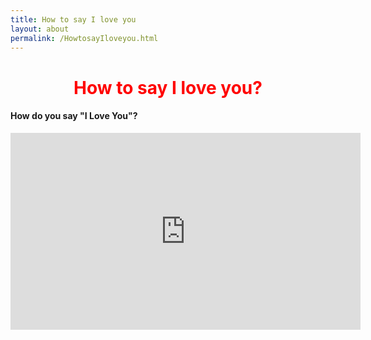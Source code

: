 ```yaml
---
title: How to say I love you
layout: about
permalink: /HowtosayIloveyou.html
---
```

# **<center><font color="red">How to say I love you?</font></center>**


#### How do you say "I Love You"?

<iframe width="560" height="315" src="https://www.youtube.com/embed/sVYc8LPA570" title="YouTube video player" frameborder="0" allow="accelerometer; autoplay; clipboard-write; encrypted-media; gyroscope; picture-in-picture" allowfullscreen></iframe>
